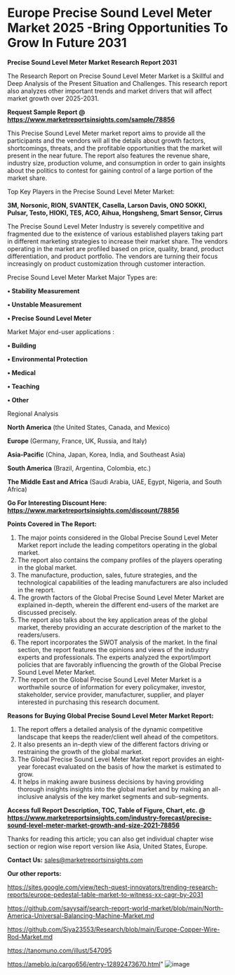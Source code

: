 # Europe Precise Sound Level Meter Market 2025 -Bring Opportunities To Grow In Future 2031

<strong>Precise Sound Level Meter Market Research Report 2031</strong>

The Research Report on Precise Sound Level Meter Market is a Skillful and Deep Analysis of the Present Situation and Challenges. This research report also analyzes other important trends and market drivers that will affect market growth over 2025-2031.

<strong>Request Sample Report @ <a href=https://www.marketreportsinsights.com/sample/78856>https://www.marketreportsinsights.com/sample/78856</a></strong>

This Precise Sound Level Meter market report aims to provide all the participants and the vendors will all the details about growth factors, shortcomings, threats, and the profitable opportunities that the market will present in the near future. The report also features the revenue share, industry size, production volume, and consumption in order to gain insights about the politics to contest for gaining control of a large portion of the market share.

Top Key Players in the Precise Sound Level Meter Market:

<strong>3M, Norsonic, RION, SVANTEK, Casella, Larson Davis, ONO SOKKI, Pulsar, Testo, HIOKI, TES, ACO, Aihua, Hongsheng, Smart Sensor, Cirrus</strong>

The Precise Sound Level Meter Industry is severely competitive and fragmented due to the existence of various established players taking part in different marketing strategies to increase their market share. The vendors operating in the market are profiled based on price, quality, brand, product differentiation, and product portfolio. The vendors are turning their focus increasingly on product customization through customer interaction.

Precise Sound Level Meter Market Major Types are:

<strong>• Stability Measurement

• Unstable Measurement

• Precise Sound Level Meter</strong>

Market Major end-user applications :

<strong>• Building

• Environmental Protection

• Medical

• Teaching

• Other</strong>

Regional Analysis

</u><strong><b>North America</b></strong> (the United States, Canada, and Mexico)

<strong><b>Europe </b></strong>(Germany, France, UK, Russia, and Italy)

<strong><b>Asia-Pacific</b></strong> (China, Japan, Korea, India, and Southeast Asia)

<strong><b>South America</b></strong> (Brazil, Argentina, Colombia, etc.)

<strong><b>The Middle East and Africa</b></strong> (Saudi Arabia, UAE, Egypt, Nigeria, and South Africa)

<strong>Go For Interesting Discount Here: <a href=https://www.marketreportsinsights.com/discount/78856>https://www.marketreportsinsights.com/discount/78856</a></strong>

<strong>Points Covered in The Report:</strong>
<ol>
  <li>The major points considered in the Global Precise Sound Level Meter Market report include the leading competitors operating in the global market.</li>
  <li>The report also contains the company profiles of the players operating in the global market.</li>
  <li>The manufacture, production, sales, future strategies, and the technological capabilities of the leading manufacturers are also included in the report.</li>
  <li>The growth factors of the Global Precise Sound Level Meter Market are explained in-depth, wherein the different end-users of the market are discussed precisely.</li>
  <li>The report also talks about the key application areas of the global market, thereby providing an accurate description of the market to the readers/users.</li>
  <li>The report incorporates the SWOT analysis of the market. In the final section, the report features the opinions and views of the industry experts and professionals. The experts analyzed the export/import policies that are favorably influencing the growth of the Global Precise Sound Level Meter Market.</li>
  <li>The report on the Global Precise Sound Level Meter Market is a worthwhile source of information for every policymaker, investor, stakeholder, service provider, manufacturer, supplier, and player interested in purchasing this research document.</li>
</ol>
<strong>Reasons for Buying Global Precise Sound Level Meter Market Report:</strong>

<ol>
  <li>The report offers a detailed analysis of the dynamic competitive landscape that keeps the reader/client well ahead of the competitors.</li>
  <li>It also presents an in-depth view of the different factors driving or restraining the growth of the global market.</li>
  <li>The Global Precise Sound Level Meter Market report provides an eight-year forecast evaluated on the basis of how the market is estimated to grow.</li>
  <li>It helps in making aware business decisions by having providing thorough insights insights into the global market and by making an all-inclusive analysis of the key market segments and sub-segments.</li>
</ol>
<strong>Access full Report Description, TOC, Table of Figure, Chart, etc. @ <a href=https://www.marketreportsinsights.com/industry-forecast/precise-sound-level-meter-market-growth-and-size-2021-78856>https://www.marketreportsinsights.com/industry-forecast/precise-sound-level-meter-market-growth-and-size-2021-78856</a></strong>


Thanks for reading this article; you can also get individual chapter wise section or region wise report version like Asia, United States, Europe.

<strong>Contact Us:</strong>
sales@marketreportsinsights.com

<strong>Our other reports:</strong>

<a href=https://sites.google.com/view/tech-quest-innovators/trending-research-reports/europe-pedestal-table-market-to-witness-xx-cagr-by-2031>https://sites.google.com/view/tech-quest-innovators/trending-research-reports/europe-pedestal-table-market-to-witness-xx-cagr-by-2031</a>

<a href=https://github.com/sayysaif/search-report-world-market/blob/main/North-America-Universal-Balancing-Machine-Market.md>https://github.com/sayysaif/search-report-world-market/blob/main/North-America-Universal-Balancing-Machine-Market.md</a>

<a href=https://github.com/Siya23553/Research/blob/main/Europe-Copper-Wire-Rod-Market.md>https://github.com/Siya23553/Research/blob/main/Europe-Copper-Wire-Rod-Market.md</a>

<a href=https://tanomuno.com/illust/547095>https://tanomuno.com/illust/547095</a>

<a href=https://ameblo.jp/cargo656/entry-12892473670.html>https://ameblo.jp/cargo656/entry-12892473670.html</a>"
![image](https://github.com/user-attachments/assets/0db229fd-b5f4-4063-a1b9-0e590618453a)
